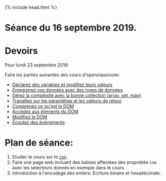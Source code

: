 {% include head.html %}

# Séance du 16 septembre 2019.

# Devoirs

Pour lundi 23 septembre 2019:

Faire les parties suivantes des cours d'openclassroom:
* [Déclarez des variables et modifiez leurs valeurs](https://openclassrooms.com/fr/courses/6175841-apprenez-a-programmer-avec-javascript/6278392-declarez-des-variables-et-modifiez-leurs-valeurs)
* [Enregistrez vos données avec des types de données](https://openclassrooms.com/fr/courses/6175841-apprenez-a-programmer-avec-javascript/6278450-enregistrez-vos-donnees-avec-des-types-de-donnees)
* [Gérez la complexité avec la bonne collection (array, set, map)](https://openclassrooms.com/fr/courses/6175841-apprenez-a-programmer-avec-javascript/6278664-gerez-la-complexite-avec-la-bonne-collection-array-set-map)
* [Travaillez sur les paramètres et les valeurs de retour](https://openclassrooms.com/fr/courses/6175841-apprenez-a-programmer-avec-javascript/6279223-travaillez-sur-les-parametres-et-les-valeurs-de-retour)
* [Comprenez ce qu'est le DOM](https://openclassrooms.com/fr/courses/5543061-ecrivez-du-javascript-pour-le-web/5543068-comprenez-ce-quest-le-dom)
* [Accédez aux éléments du DOM](https://openclassrooms.com/fr/courses/5543061-ecrivez-du-javascript-pour-le-web/5577476-accedez-aux-elements-du-dom)
* [Modifiez le DOM](https://openclassrooms.com/fr/courses/5543061-ecrivez-du-javascript-pour-le-web/5577491-modifiez-le-dom)
* [Écoutez des événements](https://openclassrooms.com/fr/courses/5543061-ecrivez-du-javascript-pour-le-web/5578156-ecoutez-des-evenements)


# Plan de séance:

1. Etudier le cours sur le [css](https://edisondelorgues.github.io/NSI/Docs/css.html).
2. Faire une page web incluant des balises affectées des propriétés css avec les selecteurs donnés en exemple dans le cours. 
3. Introduction à l'encodage des entiers: Ecriture binaire et hexadécimale.
